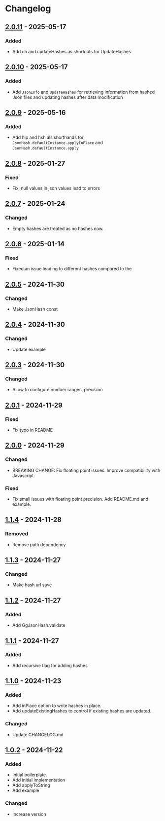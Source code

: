 # Changelog

## [2.0.11] - 2025-05-17

### Added

- Add uh and updateHashes as shortcuts for UpdateHashes

## [2.0.10] - 2025-05-17

### Added

- Add `JsonInfo` and `UpdateHashes` for retrieving information from hashed Json files and updating hashes after data modification

## [2.0.9] - 2025-05-16

### Added

- Add hip and hsh als shorthands for `JsonHash.defaultInstance.applyInPlace` and `JsonHash.defaultInstance.apply`

## [2.0.8] - 2025-01-27

### Fixed

- Fix: null values in json values lead to errors

## [2.0.7] - 2025-01-24

### Changed

- Empty hashes are treated as no hashes now.

## [2.0.6] - 2025-01-14

### Fixed

- Fixed an issue leading to different hashes compared to the

## [2.0.5] - 2024-11-30

### Changed

- Make JsonHash const

## [2.0.4] - 2024-11-30

### Changed

- Update example

## [2.0.3] - 2024-11-30

### Changed

- Allow to configure number ranges, precision

## [2.0.1] - 2024-11-29

### Fixed

- Fix typo in README

## [2.0.0] - 2024-11-29

### Changed

- BREAKING CHANGE: Fix floating point issues. Improve compatibility with Javascript.

### Fixed

- Fix small issues with floating point precision. Add README.md and example.

## [1.1.4] - 2024-11-28

### Removed

- Remove path dependency

## [1.1.3] - 2024-11-27

### Changed

- Make hash url save

## [1.1.2] - 2024-11-27

### Added

- Add GgJsonHash.validate

## [1.1.1] - 2024-11-27

### Added

- Add recursive flag for adding hashes

## [1.1.0] - 2024-11-23

### Added

- Add inPlace option to write hashes in place.
- Add updateExistingHashes to control if existing hashes are updated.

### Changed

- Update CHANGELOG.md

## [1.0.2] - 2024-11-22

### Added

- Initial boilerplate.
- Add initial implementation
- Add applyToString
- Add example

### Changed

- Increase version

[2.0.11]: https://github.com/inlavigo/gg_json_hash/compare/2.0.10...2.0.11
[2.0.10]: https://github.com/inlavigo/gg_json_hash/compare/2.0.9...2.0.10
[2.0.9]: https://github.com/inlavigo/gg_json_hash/compare/2.0.8...2.0.9
[2.0.8]: https://github.com/inlavigo/gg_json_hash/compare/2.0.7...2.0.8
[2.0.7]: https://github.com/inlavigo/gg_json_hash/compare/2.0.6...2.0.7
[2.0.6]: https://github.com/inlavigo/gg_json_hash/compare/2.0.5...2.0.6
[2.0.5]: https://github.com/inlavigo/gg_json_hash/compare/2.0.4...2.0.5
[2.0.4]: https://github.com/inlavigo/gg_json_hash/compare/2.0.3...2.0.4
[2.0.3]: https://github.com/inlavigo/gg_json_hash/compare/2.0.1...2.0.3
[2.0.1]: https://github.com/inlavigo/gg_json_hash/compare/2.0.0...2.0.1
[2.0.0]: https://github.com/inlavigo/gg_json_hash/compare/1.1.4...2.0.0
[1.1.4]: https://github.com/inlavigo/gg_json_hash/compare/1.1.3...1.1.4
[1.1.3]: https://github.com/inlavigo/gg_json_hash/compare/1.1.2...1.1.3
[1.1.2]: https://github.com/inlavigo/gg_json_hash/compare/1.1.1...1.1.2
[1.1.1]: https://github.com/inlavigo/gg_json_hash/compare/1.1.0...1.1.1
[1.1.0]: https://github.com/inlavigo/gg_json_hash/compare/1.0.2...1.1.0
[1.0.2]: https://github.com/inlavigo/gg_json_hash/tag/%tag
